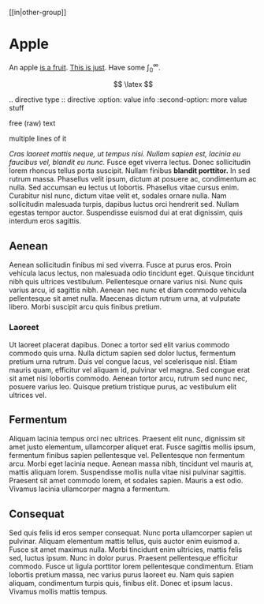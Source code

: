 [[in|other-group]]
# Apple
An apple [is a fruit]([is|fruit]). [This is just](a/normal/link).
Have some $\int_0^\infty$.

$$
\latex
$$


.. directive type :: directive
   :option: value info
   :second-option: more value stuff

   free (raw) text

   multiple
   lines of
   it

_Cras laoreet mattis neque, ut tempus nisi. Nullam sapien est, lacinia eu faucibus vel, blandit eu nunc._ Fusce eget viverra lectus. Donec sollicitudin lorem rhoncus tellus porta suscipit. Nullam finibus **blandit porttitor.** In sed rutrum massa. Phasellus velit ipsum, dictum at posuere ac, condimentum ac nulla. Sed accumsan eu lectus ut lobortis. Phasellus vitae cursus enim. Curabitur nisl nunc, dictum vitae velit et, sodales ornare nulla. Nam sollicitudin malesuada turpis, dapibus luctus orci hendrerit sed. Nullam egestas tempor auctor. Suspendisse euismod dui at erat dignissim, quis interdum eros sagittis.

## Aenean
Aenean sollicitudin finibus mi sed viverra. Fusce at purus eros. Proin vehicula lacus lectus, non malesuada odio tincidunt eget. Quisque tincidunt nibh quis ultrices vestibulum. Pellentesque ornare varius nisi. Nunc quis varius arcu, id sagittis nibh. Aenean nec nunc et diam commodo vehicula pellentesque sit amet nulla. Maecenas dictum rutrum urna, at vulputate libero. Morbi suscipit arcu quis finibus pretium.

### Laoreet
Ut laoreet placerat dapibus. Donec a tortor sed elit varius commodo commodo quis urna. Nulla dictum sapien sed dolor luctus, fermentum pretium urna rutrum. Duis vel congue lacus, vel scelerisque nisl. Etiam mauris quam, efficitur vel aliquam id, pulvinar vel magna. Sed congue erat sit amet nisi lobortis commodo. Aenean tortor arcu, rutrum sed nunc nec, posuere varius leo. Quisque pretium tristique purus, ac vestibulum elit ultrices vel.

## Fermentum
Aliquam lacinia tempus orci nec ultrices. Praesent elit nunc, dignissim sit amet justo elementum, ullamcorper aliquet erat. Fusce sagittis mollis ipsum, fermentum finibus sapien pellentesque vel. Pellentesque non fermentum arcu. Morbi eget lacinia neque. Aenean massa nibh, tincidunt vel mauris at, mattis aliquam lorem. Suspendisse mollis nulla vitae nisi pulvinar sagittis. Praesent sit amet commodo lorem, et sodales sapien. Mauris a est odio. Vivamus lacinia ullamcorper magna a fermentum.

## Consequat
Sed quis felis id eros semper consequat. Nunc porta ullamcorper sapien ut pulvinar. Aliquam elementum mattis tellus, quis auctor enim euismod a. Fusce sit amet maximus nulla. Morbi tincidunt enim ultricies, mattis felis sed, luctus ipsum. Nunc in dolor purus. Praesent pellentesque efficitur commodo. Fusce ut ligula porttitor lorem pellentesque condimentum. Etiam lobortis pretium massa, nec varius purus laoreet eu. Nam quis sapien aliquam, condimentum turpis quis, finibus elit. Donec et ipsum lacus. Vivamus mollis mattis tempus. 
